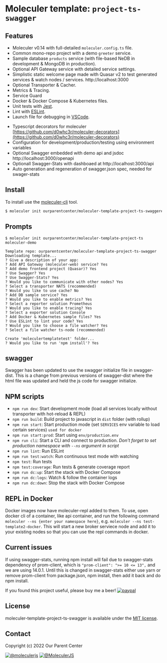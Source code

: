 # Moleculer template: `project-ts-swagger`
<!-- :mortar_board: Moleculer-based microservices project template for typescript with swagger. [Live demo on now.sh](https://moleculer-demo-project-ts.now.sh/) -->

## Features
- Moleculer v0.14 with full-detailed `moleculer.config.ts` file.
- Common mono-repo project with a demo `greeter` service.
- Sample database `products` service (with file-based NeDB in development & MongoDB in production).
- Optional API Gateway service with detailed service settings.
- Simplistic static welcome page made with Quasar v2 to test generated services & watch nodes / services. http://localhost:3000
- Optional Transporter & Cacher.
- Metrics & Tracing.
- Service Guard
- Docker & Docker Compose & Kubernetes files.
- Unit tests with [Jest](http://facebook.github.io/jest/).
- Lint with [ESLint](http://eslint.org/).
- Launch file for debugging in [VSCode](https://code.visualstudio.com/).
<!-- - User auth with JWT authentication sample -->
- Typescript decorators for moleculer [https://github.com/d0whc3r/moleculer-decorators](https://github.com/d0whc3r/moleculer-decorators)
- Configuration for development/production/testing using environment variables
- Optional Swagger embedded with demo api and jsdoc http://localhost:3000/openapi
- Optionall Swagger-Stats with dashboaed at http://localhost:3000/api
- Auto generation and regeneration of swagger.json spec, needed for swager-stats


## Install
To install use the [moleculer-cli](https://github.com/moleculerjs/moleculer-cli) tool.

```bash
$ moleculer init ourparentcenter/moleculer-template-project-ts-swagger#main my-project
```

## Prompts
```
$ moleculer init ourparentcenter/moleculer-template-project-ts moleculer-demo

Template repo: ourparentcenter/moleculer-template-project-ts-swagger
Downloading template...
? Give a description of your app:
? Add API Gateway (moleculer-web) service? Yes
? Add demo frontend project (Quasar)? Yes
? Use Swagger? Yes
? Use Swagger-Stats? Yes
? Would you like to communicate with other nodes? Yes
? Select a transporter NATS (recommended)
? Would you like to use cache? No
? Add DB sample service? Yes
? Would you like to enable metrics? Yes
? Select a reporter solution Prometheus
? Would you like to enable tracing? Yes
? Select a exporter solution Console
? Add Docker & Kubernetes sample files? Yes
? Use ESLint to lint your code? Yes
? Would you like to choose a file watcher? Yes
? Select a file watcher ts-node (recommended)

Create 'moleculertemplatetest' folder...
? Would you like to run 'npm install'? Yes
```

## swagger
Swagger has been updated to use the swagger initialize file in swagger-dist. This is a change from previous versions of swagger-dist where the html file was updated and held the js code for swagger initialize.

## NPM scripts
- `npm run dev`: Start development mode (load all services locally without transporter with hot-reload & REPL)
- `npm run build`: Build project to javascript in `dist` folder (with rollup)
- `npm run start`: Start production mode (set `SERVICES` env variable to load certain services) `used for docker`
- `npm run start:prod`: Start using `env/production.env`
- `npm run cli`: Start a CLI and connect to production. _Don't forget to set production namespace with `--ns` argument in script_
- `npm run lint`: Run ESLint
- `npm run test:watch`: Run continuous test mode with watching
- `npm test`: Run tests
- `npm test:coverage`: Run tests & generate coverage report
- `npm run dc:up`: Start the stack with Docker Compose
- `npm run dc:logs`: Watch & follow the container logs
- `npm run dc:down`: Stop the stack with Docker Compose

## REPL in Docker
Docker images now have moleculer-repl added to them. To use, open docker cli of a container, like api container, and run the following command `moleculer --ns {enter your namespace here}`, e.g. `moleculer --ns test-template2-docker`. This will start a new broker serviece node and add it to your existing nodes so that you can use the repl commands in docker.

## Current issues
If using swagger-stats, running npm install will fail due to swagger-stats dependency of prom-client, which is `"prom-client": ">= 10 <= 13",` and we are using 14.0.1. Until this is changed in swagger-stats either use yarn or remove prom-client from package.json, npm install, then add it back and do npm install.

If you found this project useful, please buy me a beer!
[![paypal](https://www.paypalobjects.com/en_US/i/btn/btn_donate_LG.gif)](https://www.paypal.com/donate/?business=NNWZXRYD4FMNL&no_recurring=0&item_name=If+you+found+this+project+useful%2C+please+by+me+a+beer+to+show+your+gratitude.+%5E_%5E&currency_code=USD)

## License
moleculer-template-project-ts-swagger is available under the [MIT license](https://tldrlegal.com/license/mit-license).

## Contact
Copyright (c) 2022 Our Parent Center

[![@moleculerjs](https://img.shields.io/badge/github-moleculerjs-green.svg)](https://github.com/moleculerjs) [![@MoleculerJS](https://img.shields.io/badge/twitter-MoleculerJS-blue.svg)](https://twitter.com/MoleculerJS)
